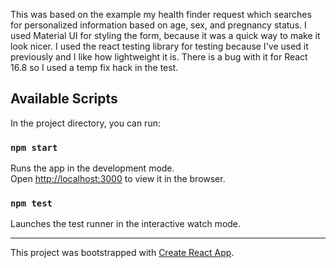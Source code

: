 This was based on the example my health finder request which searches for personalized information based on age, sex, and pregnancy status. I used Material UI for styling the form, because it was a quick way to make it look nicer. I used the react testing library for testing because I've used it previously and I like how lightweight it is. There is a bug with it for React 16.8 so I used a temp fix hack in the test.

## Available Scripts

In the project directory, you can run:

### `npm start`

Runs the app in the development mode.<br />
Open [http://localhost:3000](http://localhost:3000) to view it in the browser.

### `npm test`

Launches the test runner in the interactive watch mode.

---

This project was bootstrapped with [Create React App](https://github.com/facebook/create-react-app).